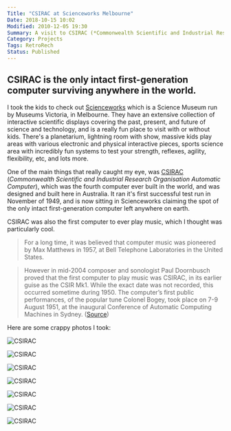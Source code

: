 ```yaml
---
Title: "CSIRAC at Scienceworks Melbourne"
Date: 2018-10-15 10:02
Modified: 2010-12-05 19:30
Summary: A visit to CSIRAC (*Commonwealth Scientific and Industrial Research Organisation Automatic Computer*), the fourth computer ever built in the world, and the only intact first-generation computer still surviving.
Category: Projects
Tags: RetroRech
Status: Published
---
```


## CSIRAC is the only intact first-generation computer surviving anywhere in the world.

I took the kids to check out [Scienceworks](https://museumsvictoria.com.au/scienceworks/) which is a Science Museum run by Museums Victoria, in Melbourne. They have an extensive collection of interactive scientific displays covering the past, present, and future of science and technology, and is a really fun place to visit with or without kids. There's a planetarium, lightning room with show, massive kids play areas with various electronic and physical interactive pieces, sports science area with incredibly fun systems to test your strength, reflexes, agility, flexibility, etc, and lots more.

One of the main things that really caught my eye, was [CSIRAC](https://museumsvictoria.com.au/csirac/index.aspx) (*Commonwealth Scientific and Industrial Research Organisation Automatic Computer*), which was the fourth computer ever built in the world, and was designed and built here in Australia. It ran it's first successful test run in November of 1949, and is now sitting in Scienceworks claiming the spot of the only intact first-generation computer left anywhere on earth.

CSIRAC was also the first computer to ever play music, which I thought was particularly cool.

> For a long time, it was believed that computer music was pioneered by Max Matthews in 1957, at Bell Telephone Laboratories in the United States.

> However in mid-2004 composer and sonologist Paul Doornbusch proved that the first computer to play music was CSIRAC, in its earlier guise as the CSIR Mk1. While the exact date was not recorded, this occurred sometime during 1950. The computer’s first public performances, of the popular tune Colonel Bogey, took place on 7-9 August 1951, at the inaugural Conference of Automatic Computing Machines in Sydney. ([Source](https://museumsvictoria.com.au/csirac/pioneer/index.aspx))

Here are some crappy photos I took:

![CSIRAC]({static}/images/CSIRAC-1.jpg)

![CSIRAC]({static}/images/CSIRAC-2.jpg)

![CSIRAC]({static}/images/CSIRAC-3.jpg)

![CSIRAC]({static}/images/CSIRAC-4.jpg)

![CSIRAC]({static}/images/CSIRAC-5.jpg)

![CSIRAC]({static}/images/CSIRAC-6.jpg)

![CSIRAC]({static}/images/CSIRAC-7.jpg)

